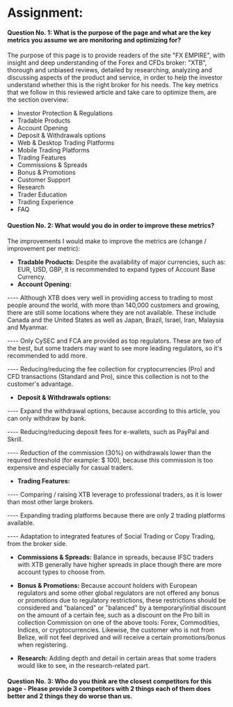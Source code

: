 # Assignment:


#### Question No. 1: What is the purpose of the page and what are the key metrics you assume we are monitoring and optimizing for?
The purpose of this page is to provide readers of the site "FX EMPIRE", with insight and deep understanding of the Forex and CFDs broker: "XTB", thorough and unbiased reviews, detailed by researching, analyzing and discussing aspects of the product and service, in order to help the investor understand whether this is the right broker for his needs.
The key metrics that we follow in this reviewed article and take care to optimize them, are the section overview:
- Investor Protection & Regulations
- Tradable Products
- Account Opening
- Deposit & Withdrawals options
- Web & Desktop Trading Platforms
- Mobile Trading Platforms
- Trading Features
- Commissions & Spreads
- Bonus & Promotions
- Customer Support
- Research
- Trader Education
- Trading Experience
- FAQ

#### Question No. 2: What would you do in order to improve these metrics?
The improvements I would make to improve the metrics are (change / improvement per metric):
- **Tradable Products:** Despite the availability of major currencies, such as: EUR, USD, GBP, it is recommended to expand types of Account Base Currency.
- **Account Opening:** 

---- Although XTB does very well in providing access to trading to most people around the world, with more than 140,000 customers and growing, there are still some locations where they are not available. These include Canada and the United States as well as Japan, Brazil, Israel, Iran, Malaysia and Myanmar.

---- Only CySEC and FCA are provided as top regulators. These are two of the best, but some traders may want to see more leading regulators, so it's recommended to add more.

---- Reducing/reducing the fee collection for cryptocurrencies (Pro) and CFD transactions (Standard and Pro), since this collection is not to the customer's advantage.

- **Deposit & Withdrawals options:** 

---- Expand the withdrawal options, because according to this article, you can only withdraw by bank.

---- Reducing/reducing deposit fees for e-wallets, such as PayPal and Skrill.

---- Reduction of the commission (30%) on withdrawals lower than the required threshold (for example: $ 100), because this commission is too expensive and especially for casual traders.

- **Trading Features:**

---- Comparing / raising XTB leverage to professional traders, as it is lower than most other large brokers.

---- Expanding trading platforms because there are only 2 trading platforms available.

---- Adaptation to integrated features of Social Trading or Copy Trading, from the broker side.

- **Commissions & Spreads:** Balance in spreads, because IFSC traders with XTB generally have higher spreads in place though there are more account types to choose from.

- **Bonus & Promotions:** Because account holders with European regulators and some other global regulators are not offered any bonus or promotions due to regulatory restrictions, these restrictions should be considered and "balanced" or "balanced" by a temporary/initial discount on the amount of a certain fee, such as a discount on the Pro bill in collection Commission on one of the above tools: Forex, Commodities, Indices, or cryptocurrencies. Likewise, the customer who is not from Belize, will not feel deprived and will receive a certain promotions/bonus when registering.

- **Research:** Adding depth and detail in certain areas that some traders would like to see, in the research-related part.

#### Question No. 3: Who do you think are the closest competitors for this page - Please provide 3 competitors with 2 things each of them does better and 2 things they do worse than us.

